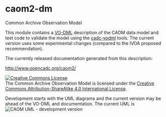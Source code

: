 # caom2-dm
Common Archive Observation Model

This module contains a <a href="http://www.ivoa.net/documents/VODML/index.html">VO-DML</a> 
description of the CAOM data model and test code to validate the model using the 
<a href="https://github.com/opencadc/core/tree/master/cadc-vodml">cadc-vodml</a> tools. The 
current version uses some experimental changes (compared to the IVOA proposed recommendation).

The currently released documentation generated from this description:

<a href="http://www.opencadc.org/caom2/">http://www.opencadc.org/caom2/</a>

<a rel="license" href="http://creativecommons.org/licenses/by-sa/4.0/">
<img alt="Creative Commons License" style="border-width:0" src="https://i.creativecommons.org/l/by-sa/4.0/88x31.png" /></a>
<br />The Common Archive Observation Model is licensed under the
<a rel="license" href="http://creativecommons.org/licenses/by-sa/4.0/">
Creative Commons Attribution-ShareAlike 4.0 International License</a>.

Development starts with the UML diagrams and the current version may be ahead of the VO-DML and documentation. 
The current UML is <img alt="CAOM UML - development version" style="border-width:0" 
src="https://github.com/pdowler/caom2/raw/master/caom2-dm/src/main/resources/CAOM-2.4.png" />

